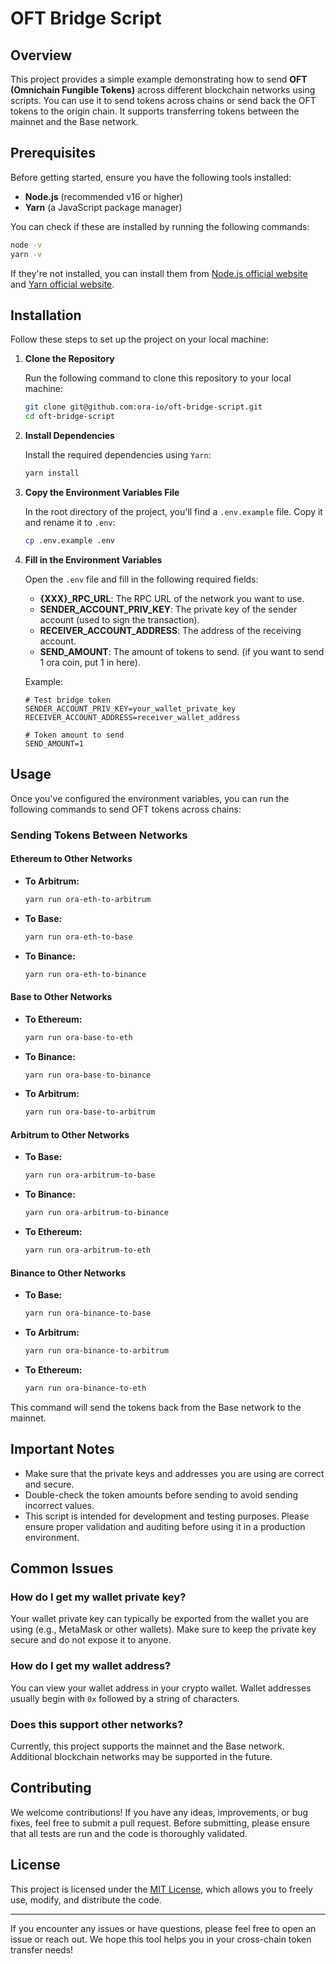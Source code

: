 # OFT Bridge Script

## Overview

This project provides a simple example demonstrating how to send **OFT (Omnichain Fungible Tokens)** across different blockchain networks using scripts. You can use it to send tokens across chains or send back the OFT tokens to the origin chain. It supports transferring tokens between the mainnet and the Base network.

## Prerequisites

Before getting started, ensure you have the following tools installed:

- **Node.js** (recommended v16 or higher)
- **Yarn** (a JavaScript package manager)

You can check if these are installed by running the following commands:

```bash
node -v
yarn -v
```

If they're not installed, you can install them from [Node.js official website](https://nodejs.org/) and [Yarn official website](https://yarnpkg.com/).

## Installation

Follow these steps to set up the project on your local machine:

1. **Clone the Repository**

   Run the following command to clone this repository to your local machine:

   ```bash
   git clone git@github.com:ora-io/oft-bridge-script.git
   cd oft-bridge-script
   ```

2. **Install Dependencies**

   Install the required dependencies using `Yarn`:

   ```bash
   yarn install
   ```

3. **Copy the Environment Variables File**

   In the root directory of the project, you'll find a `.env.example` file. Copy it and rename it to `.env`:

   ```bash
   cp .env.example .env
   ```

4. **Fill in the Environment Variables**

   Open the `.env` file and fill in the following required fields:
   - **{XXX}_RPC_URL**: The RPC URL of the network you want to use.
   - **SENDER_ACCOUNT_PRIV_KEY**: The private key of the sender account (used to sign the transaction).
   - **RECEIVER_ACCOUNT_ADDRESS**: The address of the receiving account.
   - **SEND_AMOUNT**: The amount of tokens to send. (if you want to send 1 ora coin, put 1 in here).

   Example:

   ```env
   # Test bridge token
   SENDER_ACCOUNT_PRIV_KEY=your_wallet_private_key
   RECEIVER_ACCOUNT_ADDRESS=receiver_wallet_address

   # Token amount to send
   SEND_AMOUNT=1
   ```

## Usage

Once you've configured the environment variables, you can run the following commands to send OFT tokens across chains:

### Sending Tokens Between Networks

#### Ethereum to Other Networks

- **To Arbitrum:**
  ```bash
  yarn run ora-eth-to-arbitrum
  ```

- **To Base:**
  ```bash
  yarn run ora-eth-to-base
  ```

- **To Binance:**
  ```bash
  yarn run ora-eth-to-binance
  ```

#### Base to Other Networks

- **To Ethereum:**
  ```bash
  yarn run ora-base-to-eth
  ```

- **To Binance:**
  ```bash
  yarn run ora-base-to-binance
  ```

- **To Arbitrum:**
  ```bash
  yarn run ora-base-to-arbitrum
  ```

#### Arbitrum to Other Networks

- **To Base:**
  ```bash
  yarn run ora-arbitrum-to-base
  ```

- **To Binance:**
  ```bash
  yarn run ora-arbitrum-to-binance
  ```

- **To Ethereum:**
  ```bash
  yarn run ora-arbitrum-to-eth
  ```

#### Binance to Other Networks

- **To Base:**
  ```bash
  yarn run ora-binance-to-base
  ```

- **To Arbitrum:**
  ```bash
  yarn run ora-binance-to-arbitrum
  ```

- **To Ethereum:**
  ```bash
  yarn run ora-binance-to-eth
  ```

This command will send the tokens back from the Base network to the mainnet.

## Important Notes

- Make sure that the private keys and addresses you are using are correct and secure.
- Double-check the token amounts before sending to avoid sending incorrect values.
- This script is intended for development and testing purposes. Please ensure proper validation and auditing before using it in a production environment.

## Common Issues

### How do I get my wallet private key?

Your wallet private key can typically be exported from the wallet you are using (e.g., MetaMask or other wallets). Make sure to keep the private key secure and do not expose it to anyone.

### How do I get my wallet address?

You can view your wallet address in your crypto wallet. Wallet addresses usually begin with `0x` followed by a string of characters.

### Does this support other networks?

Currently, this project supports the mainnet and the Base network. Additional blockchain networks may be supported in the future.

## Contributing

We welcome contributions! If you have any ideas, improvements, or bug fixes, feel free to submit a pull request. Before submitting, please ensure that all tests are run and the code is thoroughly validated.

## License

This project is licensed under the [MIT License](LICENSE), which allows you to freely use, modify, and distribute the code.

---

If you encounter any issues or have questions, please feel free to open an issue or reach out. We hope this tool helps you in your cross-chain token transfer needs!